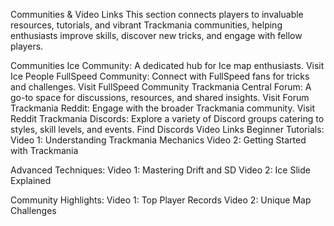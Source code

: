 Communities & Video Links
This section connects players to invaluable resources, tutorials, and vibrant Trackmania communities, helping enthusiasts improve skills, discover new tricks, and engage with fellow players.

Communities
Ice Community: A dedicated hub for Ice map enthusiasts. Visit Ice People
FullSpeed Community: Connect with FullSpeed fans for tricks and challenges. Visit FullSpeed Community
Trackmania Central Forum: A go-to space for discussions, resources, and shared insights. Visit Forum
Trackmania Reddit: Engage with the broader Trackmania community. Visit Reddit
Trackmania Discords: Explore a variety of Discord groups catering to styles, skill levels, and events. Find Discords
Video Links
Beginner Tutorials:
Video 1: Understanding Trackmania Mechanics
Video 2: Getting Started with Trackmania

Advanced Techniques:
Video 1: Mastering Drift and SD
Video 2: Ice Slide Explained

Community Highlights:
Video 1: Top Player Records
Video 2: Unique Map Challenges
